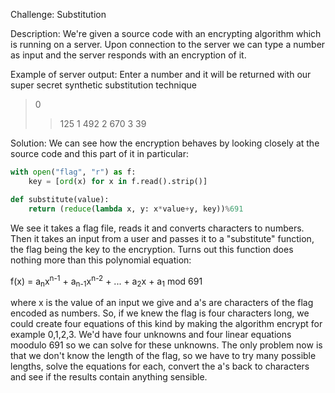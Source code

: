 Challenge: Substitution

Description: We're given a source code with an encrypting algorithm which is running on a server. Upon connection to the server we can type a number as input and the server responds with an encryption of it.

Example of server output:
Enter a number and it will be returned with our super secret synthetic substitution technique
> 0
>> 125
> 1
>> 492
> 2
>> 670
> 3
>> 39

Solution:
We can see how the encryption behaves by looking closely at the source code and this part of it in particular:

```python
with open("flag", "r") as f:
    key = [ord(x) for x in f.read().strip()]

def substitute(value):
    return (reduce(lambda x, y: x*value+y, key))%691
```

We see it takes a flag file, reads it and converts characters to numbers.
Then it takes an input from a user and passes it to a "substitute" function, the flag being the key to the encryption.
Turns out this function does nothing more than this polynomial equation:

f(x) = a<sub>n</sub>x<sup>n-1</sup> + a<sub>n-1</sub>x<sup>n-2</sup> + ... + a<sub>2</sub>x + a<sub>1</sub> mod 691

where x is the value of an input we give  and a's are characters of the flag encoded as numbers.
So, if we knew the flag is four characters long, we could create four equations of this kind by making the algorithm encrypt for example 0,1,2,3. We'd have four unknowns and four linear equations moodulo 691 so we can solve for these unknowns. The only problem now is that we don't know the length of the flag, so we have to try many possible lengths, solve the equations for each, convert the a's back to characters and see if the results contain anything sensible.
